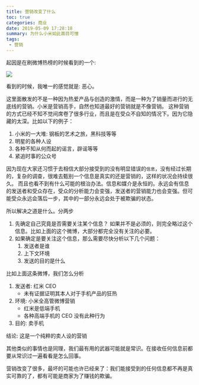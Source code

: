 ```yaml
---
title: 营销改变了什么
toc: true
categories: 商业
date: 2019-05-09 17:28:18
summary: 为什么小米如此面目可憎
tags:
 - 营销
---
```


起因是在刷微博热榜的时候看到的一个:

![](/images/marketing/fuck-redmi.png)


看到的时候，我唯一的感觉就是: 恶心。

这里面散发的不是一种因为热爱产品与创造的激情，而是一种为了销量而进行的无底线的营销。小米是营销高手，自然也知道最好的营销就是不像营销。
这种营销的方式已经不知不觉间席卷了很多行业，而且是在受众不自知的情况下。因为它隐藏的太深。比如以下的例子：

1. 小米的一大堆: 钢板的艺术之旅，黑科技等等
2. 明星的各种人设
3. 各种不知从何而起的谣言，辟谣等等
4. 紧追时事的公众号

因为现在大家还习惯于去相信大部分接受到的没有明显错误的`信息`，没有经过长期的，复杂的调查，很难去甄别一个信息是真实的还是营销的，这样的状况会持续很久。
而且也看不到有什么可能的根治办法。信息和媒介是永恒的。永远会有信息的发送者和受众存在，受众的分析能力会变强，发送者的营销能力也会变强。但可能受众永远会落后一步，其中的一部分永远会处于被欺骗的状态。

所以解决之道是什么。分两步

1. 先确定自己究竟是否需要关注某个信息？ 如果并不是必须的，则完全略过这个信息。比如上面的这个微博，大部分都完全没有关注的必要。
2. 如果确定是要关注这个信息，那么需要尽快分析以下几个问题：
   1. 发送者是谁
   2. 上下文环境
   3. 发送的目的是什么


比如上面这条微博，我们怎么分析

1. 发送者: 红米 CEO
   * 未有证据证明其本人对于手机产品的狂热
2. 环境: 小米全高管微博营销
   * 红米是低端手机
   * 各种高端手机的 CEO 没有此种行为
3. 目的: 卖手机

结论: 这是一个纯粹的卖人设的营销

其他类似的事情也是同理，我们最有用的武器可能就是常识。在接收任何信息前都要从常识过一遍看看是怎么回事。

营销改变了很多，最坏的可能也许已经来了：我们能接受到的任何信息都不再是真实可靠的了，都有可能是商家为了赚钱的欺骗。


